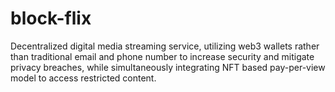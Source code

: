 # block-flix
Decentralized digital media streaming service, utilizing web3 wallets rather than traditional email and phone number to increase security and mitigate privacy breaches, while simultaneously integrating NFT based pay-per-view model to access restricted content.
